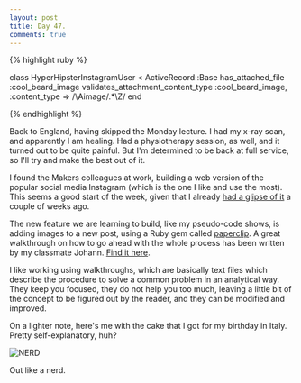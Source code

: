 ```yaml
---
layout: post
title: Day 47.
comments: true
---
```


{% highlight ruby %}

class HyperHipsterInstagramUser < ActiveRecord::Base
  has_attached_file :cool_beard_image
  validates_attachment_content_type :cool_beard_image, :content_type => /\Aimage\/.*\Z/
end

{% endhighlight %}

<!--more-->

Back to England, having skipped the Monday lecture. I had my x-ray scan, and apparently I am healing. Had a physiotherapy session, as well, and it turned out to be quite painful. But I'm determined to be back at full service, so I'll try and make the best out of it.

I found the Makers colleagues at work, building a web version of the popular social media Instagram (which is the one I like and use the most). This seems a good start of the week, given that I already [had a glipse of it](http://federicomaffei.github.io/2014/06/26/day-38/) a couple of weeks ago.

The new feature we are learning to build, like my pseudo-code shows, is adding images to a new post, using a Ruby gem called [paperclip](https://github.com/thoughtbot/paperclip). A great walkthrough on how to go ahead with the whole process has been written by my classmate Johann. [Find it here](https://github.com/nadavmatalon/great_book_of_walkthroughts/blob/master/walkthroughs/paperclip_Johann.md).

I like working using walkthroughs, which are basically text files which describe the procedure to solve a common problem in an analytical way. They keep you focused, they do not help you too much, leaving a little bit of the concept to be figured out by the reader, and they can be modified and improved.

On a lighter note, here's me with the cake that I got for my birthday in Italy. Pretty self-explanatory, huh?

![NERD](http://federicomaffei.github.io/public/images/nerd.jpg)

Out like a nerd.